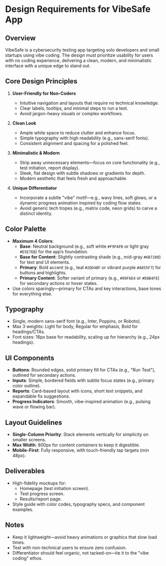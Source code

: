 # Design Requirements for VibeSafe App

## Overview
VibeSafe is a cybersecurity testing app targeting solo developers and small startups using vibe coding. The design must prioritize usability for users with no coding experience, delivering a clean, modern, and minimalistic interface with a unique edge to stand out.

## Core Design Principles
1. **User-Friendly for Non-Coders**  
   - Intuitive navigation and layouts that require no technical knowledge.  
   - Clear labels, tooltips, and minimal steps to run a test.  
   - Avoid jargon-heavy visuals or complex workflows.

2. **Clean Look**  
   - Ample white space to reduce clutter and enhance focus.  
   - Simple typography with high readability (e.g., sans-serif fonts).  
   - Consistent alignment and spacing for a polished feel.

3. **Minimalistic & Modern**  
   - Strip away unnecessary elements—focus on core functionality (e.g., test initiation, report display).  
   - Sleek, flat design with subtle shadows or gradients for depth.  
   - Modern aesthetic that feels fresh and approachable.

4. **Unique Differentiator**  
   - Incorporate a subtle "vibe" motif—e.g., wavy lines, soft glows, or a dynamic progress animation inspired by coding flow states.  
   - Avoid generic tech tropes (e.g., matrix code, neon grids) to carve a distinct identity.

## Color Palette
- **Maximum 4 Colors**:  
  - **Base**: Neutral background (e.g., soft white `#F9FAFB` or light gray `#E5E7EB`) for the app’s foundation.  
  - **Base for Content**: Slightly contrasting shade (e.g., mid-gray `#6B7280`) for text and UI elements.  
  - **Primary**: Bold accent (e.g., teal `#2DD4BF` or vibrant purple `#A855F7`) for buttons and highlights.  
  - **Primary Content**: Softer variant of primary (e.g., `#99F6E4` or `#D8B4FE`) for secondary actions or hover states.  
- Use colors sparingly—primary for CTAs and key interactions, base tones for everything else.

## Typography
- Single, modern sans-serif font (e.g., Inter, Poppins, or Roboto).  
- Max 3 weights: Light for body, Regular for emphasis, Bold for headings/CTAs.  
- Font sizes: 16px base for readability, scaling up for hierarchy (e.g., 24px headings).

## UI Components
- **Buttons**: Rounded edges, solid primary fill for CTAs (e.g., "Run Test"), outlined for secondary actions.  
- **Inputs**: Simple, bordered fields with subtle focus states (e.g., primary color outline).  
- **Reports**: Card-based layout with icons, short text snippets, and expandable fix suggestions.  
- **Progress Indicators**: Smooth, vibe-inspired animation (e.g., pulsing wave or flowing bar).

## Layout Guidelines
- **Single-Column Priority**: Stack elements vertically for simplicity on smaller screens.  
- **Max Width**: 800px for content containers to keep it digestible.  
- **Mobile-First**: Fully responsive, with touch-friendly tap targets (min 48px).  

## Deliverables
- High-fidelity mockups for:  
  - Homepage (test initiation screen).  
  - Test progress screen.  
  - Results/report page.  
- Style guide with color codes, typography specs, and component examples.

## Notes
- Keep it lightweight—avoid heavy animations or graphics that slow load times.  
- Test with non-technical users to ensure zero confusion.  
- Differentiator should feel organic, not tacked-on—tie it to the "vibe coding" ethos.